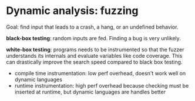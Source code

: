 # Dynamic analysis: fuzzing

Goal: find input that leads to a crash, a hang, or an undefined behavior.

**black-box testing**: random inputs are fed. Finding a bug is very unlikely.

**white-box testing**: programs needs to be instrumented so that the fuzzer understands its internals and evaluate variables like code coverage. This can drastically improve the search speed compared to black box testing.
- compile time instrumentation: low perf overhead, doesn't work well on dynamic languages
- runtime instrumentation: high perf overhead because checking must be inserted at runtime, but dynamic languages are handles better
